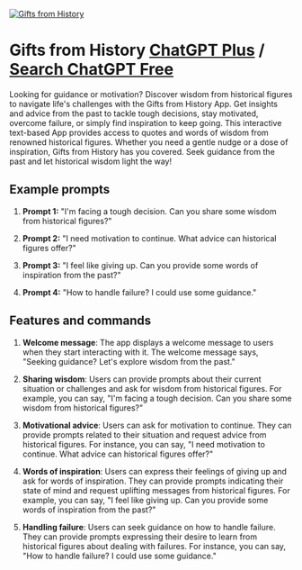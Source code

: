
[![Gifts from History](https://files.oaiusercontent.com/file-YZ9lQfvv20tnMy8lnxDi91cd?se=2123-10-17T06%3A10%3A44Z&sp=r&sv=2021-08-06&sr=b&rscc=max-age%3D31536000%2C%20immutable&rscd=attachment%3B%20filename%3D2a94abb3-82a8-4b55-9a19-99dced083d37.png&sig=oTSlZOln0eW24Cfd8go4y40lL2LqAWPg8LivDidJb0s%3D)](https://chat.openai.com/g/g-4A40FbIpd-gifts-from-history)

# Gifts from History [ChatGPT Plus](https://chat.openai.com/g/g-4A40FbIpd-gifts-from-history) / [Search ChatGPT Free](https://gptcall.net/index.html#/?search=Gifts%20from%20History)

Looking for guidance or motivation? Discover wisdom from historical figures to navigate life's challenges with the Gifts from History App. Get insights and advice from the past to tackle tough decisions, stay motivated, overcome failure, or simply find inspiration to keep going. This interactive text-based App provides access to quotes and words of wisdom from renowned historical figures. Whether you need a gentle nudge or a dose of inspiration, Gifts from History has you covered. Seek guidance from the past and let historical wisdom light the way!

## Example prompts

1. **Prompt 1:** "I'm facing a tough decision. Can you share some wisdom from historical figures?"

2. **Prompt 2:** "I need motivation to continue. What advice can historical figures offer?"

3. **Prompt 3:** "I feel like giving up. Can you provide some words of inspiration from the past?"

4. **Prompt 4:** "How to handle failure? I could use some guidance."

## Features and commands

1. **Welcome message**: The app displays a welcome message to users when they start interacting with it. The welcome message says, "Seeking guidance? Let's explore wisdom from the past."

2. **Sharing wisdom**: Users can provide prompts about their current situation or challenges and ask for wisdom from historical figures. For example, you can say, "I'm facing a tough decision. Can you share some wisdom from historical figures?"

3. **Motivational advice**: Users can ask for motivation to continue. They can provide prompts related to their situation and request advice from historical figures. For instance, you can say, "I need motivation to continue. What advice can historical figures offer?"

4. **Words of inspiration**: Users can express their feelings of giving up and ask for words of inspiration. They can provide prompts indicating their state of mind and request uplifting messages from historical figures. For example, you can say, "I feel like giving up. Can you provide some words of inspiration from the past?"

5. **Handling failure**: Users can seek guidance on how to handle failure. They can provide prompts expressing their desire to learn from historical figures about dealing with failures. For instance, you can say, "How to handle failure? I could use some guidance."


